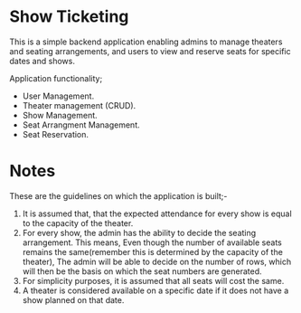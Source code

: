 # Show Ticketing
This is a simple backend application enabling admins to manage theaters and seating arrangements, and users
to view and reserve seats for specific dates and shows.

Application functionality;
- User Management.
- Theater management (CRUD).
- Show Management.
- Seat Arrangment Management.
- Seat Reservation.


# Notes
These are the guidelines on which the application is built;-
1. It is assumed that, that the expected attendance for every show is equal to the capacity of the theater.
2. For every show, the admin has the ability to decide the seating arrangement. This means, Even though the number of available seats remains the same(remember this is determined by the capacity of the theater), The admin will be able to decide on the number of rows, which will then be the basis on which the seat numbers are generated.
3. For simplicity purposes, it is assumed that all seats will cost the same.
4. A theater is considered available on a specific date if it does not have a show planned on that date.